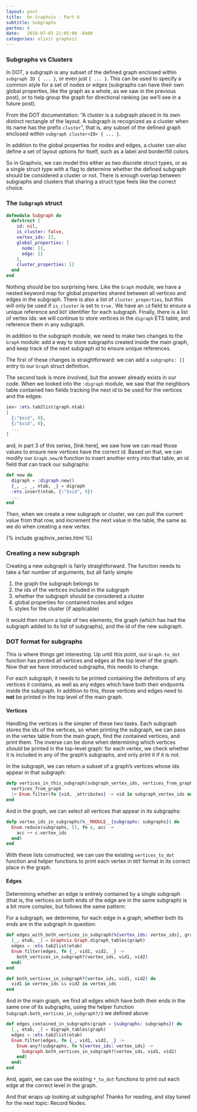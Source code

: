 ```yaml
---
layout: post
title:  On Graphvix - Part 6
subtitle: Subgraphs
partno: 6
date:   2018-07-03 21:05:00 -0400
categories: elixir graphviz
---
```


### Subgraphs vs Clusters

In DOT, a subgraph is any subset of the defined graph enclosed within `subgraph ID { ... }`, or even just `{ ... }`. This can be used to specify a common style for a set of nodes or edges (subgraphs can have their own global properties, like the graph as a whole, as we saw in the previous post), or to help group the graph for directional ranking (as we’ll see in a future post).

From the DOT documentation: “A cluster is a subgraph placed in its own distinct rectangle of the layout. A subgraph is recognized as a cluster when its name has the prefix `cluster`”, that is, any subset of the defined graph enclosed within `subgraph cluster<ID> { ... }`.

In addition to the global properties for nodes and edges, a cluster can also define a set of layout options for itself, such as a label and border/fill colors.

So in Graphvix, we can model this either as two discrete struct types, or as a single struct type with a flag to determine whether the defined subgraph should be considered a cluster or not. There is enough overlap between subgraphs and clusters that sharing a struct type feels like the correct choice.

### The `Subgraph` struct

```elixir
defmodule Subgraph do
  defstruct [
    id: nil,
    is_cluster: false,
    vertex_ids: [],
    global_properties: [
      node: [],
      edge: []
    ],
    cluster_properties: []
  end
end
```

Nothing should be too surprising here. Like the `Graph` module, we have a nested keyword map for global properties shared between all vertices and edges in the subgraph. There is also a list of `cluster_properties`, but this will only be used if `is_cluster` is set to `true.` We have an `id` field to ensure a unique reference and `DOT` identifier for each subgraph. Finally, there is a list of vertex ids: we will continue to store vertices in the `digraph` ETS table, and reference them in any subgraph.

In addition to the subgraph module, we need to make two changes to the `Graph` module: add a way to store subgraphs created inside the main graph, and keep track of the next subgraph id to ensure unique references.

The first of these changes is straightforward: we can add a `subgraphs: []` entry to our `Graph` struct definition.

The second task is more involved, but the answer already exists in our code. When we looked into the `:digraph` module, we saw that the neighbors table contained two fields tracking the next id to be used for the vertices and the edges:

```elixir
iex> :ets.tab2list(graph.ntab)
[
  {:"$eid", 0},
  {:"$vid", 0},
  ...
]
```

and, in part 3 of this series, [link here], we saw how we can read those values to ensure new vertices have the correct id. Based on that, we can modify our `Graph.new/0` function to insert another entry into that table, an id field that can track our subgraphs:

```elixir
def new do
  digraph = :digraph.new()
  {_, _, _, ntab, _} = digraph
  :ets.insert(ntab, {:"$sid", 0})
  ...
end
```

Then, when we create a new subgraph or cluster, we can pull the current value from that row, and increment the next value in the table, the same as we do when creating a new vertex.

{% include graphvix_series.html %}

### Creating a new subgraph

Creating a new subgraph is fairly straightforward. The function needs to take a fair number of arguments, but all fairly simple:

1. the graph the subgraph belongs to
2. the ids of the vertices included in the subgraph
3. whether the subgraph should be considered a cluster
4. global properties for contained nodes and edges
5. styles for the cluster (if applicable)

It would then return a tuple of two elements, the graph (which has had the subgraph added to its list of subgraphs), and the id of the new subgraph.

### DOT format for subgraphs

This is where things get interesting. Up until this point, our `Graph.to_dot` function has printed all vertices and edges at the top level of the graph. Now that we have introduced subgraphs, this needs to change.

For each subgraph, it needs to be printed containing the definitions of any vertices it contains, as well as any edges which have both their endpoints inside the subgraph. In addition to this, those vertices and edges need to **not** be printed in the top level of the main graph.

#### Vertices

Handling the vertices is the simpler of these two tasks. Each subgraph stores the ids of the vertices, so when printing the subgraph, we can pass in the vertex table from the main graph, find the contained vertices, and print them. The inverse can be done when determining which vertices *should* be printed in the top-level graph: for each vertex, we check whether it is included in any of the graph’s subgraphs, and only print it if it is not.

In the subgraph, we can return a subset of a graph’s vertices whose ids appear in that subgraph:

```elixir
defp vertices_in_this_subgraph(subgraph_vertex_ids, vertices_from_graph) do
  vertices_from_graph
  |> Enum.filter(fn {vid, _attributes} -> vid in subgraph_vertex_ids end)
end
```

And in the graph, we can select all vertices that appear in its subgraphs:

```elixir
defp vertex_ids_in_subgraphs(%__MODULE__{subgraphs: subgraphs}) do
  Enum.reduce(subgraphs, [], fn c, acc ->
    acc ++ c.vertex_ids
  end)
end
```

With these lists constructed, we can use the existing `vertices_to_dot` function and helper functions to print each vertex in `DOT` format in its correct place in the graph.

#### Edges

Determining whether an edge is entirely contained by a single subgraph (that is, the vertices on both ends of the edge are in the same subgraph) is a bit more complex, but follows the same pattern:

For a subgraph, we determine, for each edge in a graph, whether both its ends are in the subgraph in question:

```elixir
def edges_with_both_vertices_in_subgraph(%{vertex_ids: vertex_ids}, graph) do
  [_, etab, _] = Graphvix.Graph.digraph_tables(graph)
  edges = :ets.tab2list(etab)
  Enum.filter(edges, fn {_, vid1, vid2, _} ->
    both_vertices_in_subgraph?(vertex_ids, vid1, vid2)
  end)
end

def both_vertices_in_subgraph?(vertex_ids, vid1, vid2) do
  vid1 in vertex_ids && vid2 in vertex_ids
end
```

And in the main graph, we find all edges which have both their ends in the same one of its subgraphs, using the helper function `Subgraph.both_vertices_in_subgraph?/3` we defined above:

```elixir
def edges_contained_in_subgraphs(graph = {subgraphs: subgraphs}) do
  [_, etab, _] = digraph_tables(graph)
  edges = :ets.tab2list(etab)
  Enum.filter(edges, fn {_, vid1, vid2, _} ->
    Enum.any?(subgraphs, fn %{vertex_ids: vertex_ids} ->
      Subgraph.both_vertices_in_subgraph?(vertex_ids, vid1, vid2)
    end)
  end)
end
```


And, again, we can use the existing `*_to_dot` functions to print out each edge at the correct level in the graph.

And that wraps up looking at subgraphs! Thanks for reading, and stay tuned for the next topic: Record Nodes.
